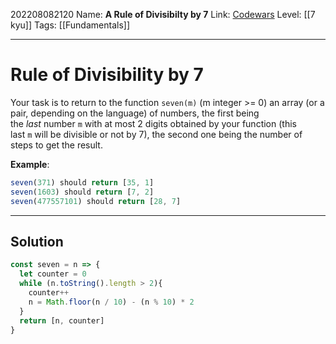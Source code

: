 202208082120
Name: **A Rule of Divisibilty by 7**
Link: [Codewars](https://www.codewars.com/kata/55e6f5e58f7817808e00002e)
Level:  [[7 kyu]]
Tags: [[Fundamentals]]

---

# Rule of Divisibility by 7

Your task is to return to the function `seven(m)` (m integer >= 0) an array (or a pair, depending on the language) of numbers, the first being the _last_ number `m` with at most 2 digits obtained by your function (this last `m` will be divisible or not by 7), the second one being the number of steps to get the result.

**Example**:

``` js
seven(371) should return [35, 1]
seven(1603) should return [7, 2]
seven(477557101) should return [28, 7]
```

---

## Solution

``` javascript
const seven = n => {
  let counter = 0
  while (n.toString().length > 2){
    counter++
    n = Math.floor(n / 10) - (n % 10) * 2
  }
  return [n, counter]
}
```